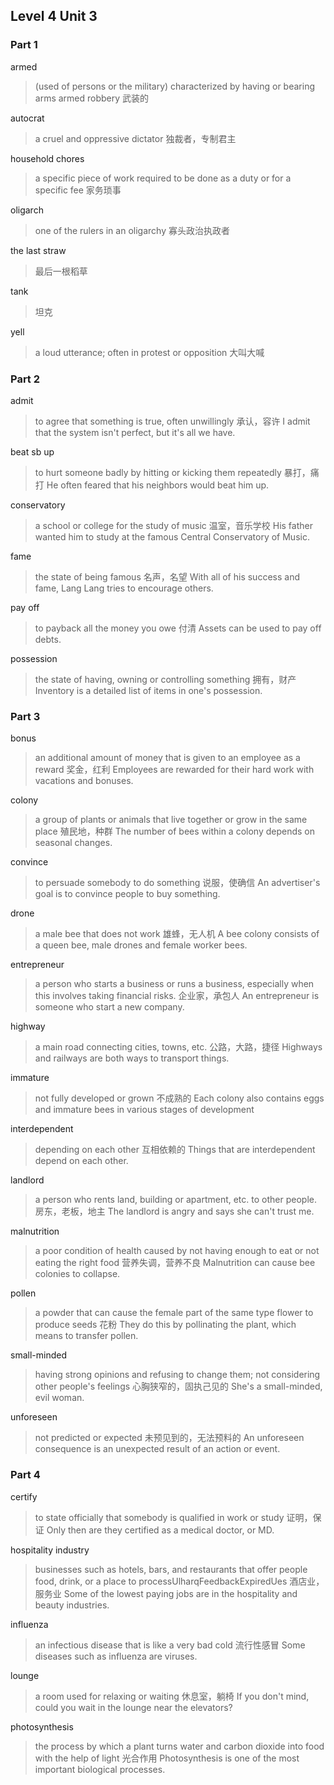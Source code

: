 ## Level 4 Unit 3

### Part 1

armed

> (used of persons or the military) characterized by having or bearing arms
armed robbery
> 武装的

autocrat

> a cruel and oppressive dictator
> 独裁者，专制君主

household chores

> a specific piece of work required to be done as a duty or for a specific fee
> 家务琐事

oligarch

> one of the rulers in an oligarchy
> 寡头政治执政者

the last straw

> 最后一根稻草

tank

> 坦克

yell

> a loud utterance; often in protest or opposition
> 大叫大喊

### Part 2

admit

> to agree that something is true, often unwillingly
> 承认，容许
> I admit that the system isn't perfect, but it's all we have.

beat sb up

> to hurt someone badly by hitting or kicking them repeatedly
> 暴打，痛打
> He often feared that his neighbors would beat him up.

conservatory

> a school or college for the study of music
> 温室，音乐学校
> His father wanted him to study at the famous Central Conservatory of Music.

fame

> the state of being famous
> 名声，名望
> With all of his success and fame, Lang Lang tries to encourage others.

pay off

> to payback all the money you owe
> 付清
> Assets can be used to pay off debts.

possession

> the state of having, owning or controlling something
> 拥有，财产
> Inventory is a detailed list of items in one's possession.

### Part 3

bonus

> an additional amount of money that is given to an employee as a reward
> 奖金，红利
> Employees are rewarded for their hard work with vacations and bonuses.

colony

> a group of plants or animals that live together or grow in the same place
> 殖民地，种群
> The number of bees within a colony depends on seasonal changes.

convince

> to persuade somebody to do something
> 说服，使确信
> An advertiser's goal is to convince people to buy something.

drone

> a male bee that does not work
> 雄蜂，无人机
> A bee colony consists of a queen bee, male drones and female worker bees.

entrepreneur

> a person who starts a business or runs a business, especially when this involves
taking financial risks.
> 企业家，承包人
> An entrepreneur is someone who start a new company.

highway

> a main road connecting cities, towns, etc.
> 公路，大路，捷径
> Highways and railways are both ways to transport things.

immature

> not fully developed or grown
> 不成熟的
> Each colony also contains eggs and immature bees in various stages of development

interdependent

> depending on each other
> 互相依赖的
> Things that are interdependent depend on each other.

landlord

> a person who rents land, building or apartment, etc. to other people.
> 房东，老板，地主
> The landlord is angry and says she can't trust me.

malnutrition

> a poor condition of health caused by not having enough to eat or not eating the
right food
> 营养失调，营养不良
> Malnutrition can cause bee colonies to collapse.

pollen

> a powder that can cause the female part of the same type flower to produce seeds
> 花粉
> They do this by pollinating the plant, which means to transfer pollen.

small-minded

> having strong opinions and refusing to change them; not considering other people's
feelings
> 心胸狭窄的，固执己见的
> She's a small-minded, evil woman.

unforeseen

> not predicted or expected
> 未预见到的，无法预料的
> An unforeseen consequence is an unexpected result of an action or event.

### Part 4

certify

> to state officially that somebody is qualified in work or study
> 证明，保证
> Only then are they certified as a medical doctor, or MD.

hospitality industry

> businesses such as hotels, bars, and restaurants that offer people food, drink,
or a place to processUlharqFeedbackExpiredUes
> 酒店业，服务业
> Some of the lowest paying jobs are in the hospitality and beauty industries.

influenza

> an infectious disease that is like a very bad cold
> 流行性感冒
> Some diseases such as influenza are viruses.

lounge

> a room used for relaxing or waiting
> 休息室，躺椅
> If you don't mind, could you wait in the lounge near the elevators?

photosynthesis

> the process by which a plant turns water and carbon dioxide into food with the
help of light
> 光合作用
> Photosynthesis is one of the most important biological processes.
